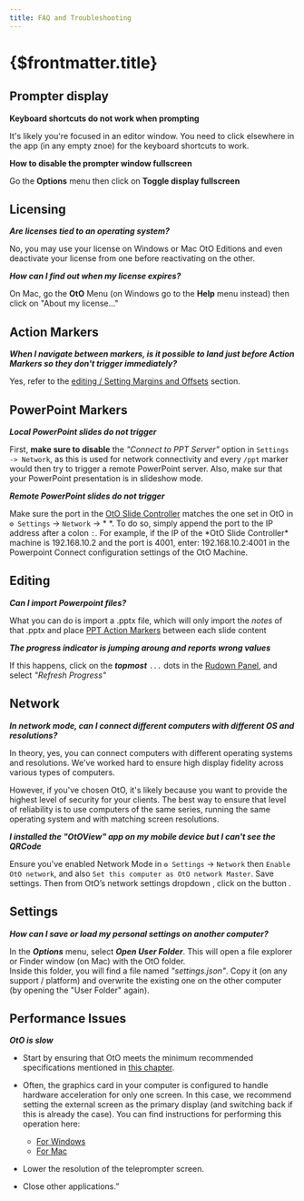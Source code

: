```yaml
---
title: FAQ and Troubleshooting
---
```


# {$frontmatter.title}

## Prompter display

**Keyboard shortcuts do not work when prompting**

It's likely you're focused in an editor window. You need to click elsewhere in the app (in any empty znoe) for the keyboard shortcuts to work.

**How to disable the prompter window fullscreen**

Go the **Options** menu then click on **Toggle display fullscreen**

## Licensing

**_Are licenses tied to an operating system?_**

No, you may use your license on Windows or Mac OtO Editions and even deactivate your license from one before reactivating on the other.

**_How can I find out when my license expires?_**

On Mac, go the **OtO** Menu (on Windows go to the **Help** menu instead) then click on "About my license..."

## Action Markers

**_When I navigate between markers, is it possible to land just before Action Markers so they don't trigger immediately?_**

Yes, refer to the [editing / Setting Margins and Offsets](/docs/oto-basics/editing#setting-margins-and-offsets) section.

## PowerPoint Markers

**_Local PowerPoint slides do not trigger_**

First, **make sure to disable** the _"Connect to PPT Server"_ option in `Settings -> Network`, as this is used for network connectivity and every `/ppt` marker would then try to trigger a remote PowerPoint server.
Also, make sur that your PowerPoint presentation is in slideshow mode.

**_Remote PowerPoint slides do not trigger_**

Make sure the port in the [OtO Slide Controller](/docs/markers/powerpoint-setup#controlloing-powerpoint-from-network) matches the one set in OtO in `⚙ Settings` → `Network` → \* *. To do so, simply append the port to the IP address after a colon `:`.
For example, if the IP of the *OtO Slide Controller\* machine is 192.168.10.2 and the port is 4001, enter: 192.168.10.2:4001 in the Powerpoint Connect configuration settings of the OtO Machine.

## Editing

**_Can I import Powerpoint files?_**

What you can do is import a .pptx file, which will only import the _notes_ of that .pptx and place [PPT Action Markers](/docs/markers/action-markers#action-marker-features) between each slide content

**_The progress indicator is jumping aroung and reports wrong values_**

If this happens, click on the **_topmost_** <Number n="3G" /> `...` dots in the [Rudown Panel](/docs/oto-basics/rundown), and select _"Refresh Progress"_

## Network

**_In network mode, can I connect different computers with different OS and resolutions?_**

In theory, yes, you can connect computers with different operating systems and resolutions. We've worked hard to ensure high display fidelity across various types of computers.

However, if you've chosen OtO, it's likely because you want to provide the highest level of security for your clients. The best way to ensure that level of reliability is to use computers of the same series, running the same operating system and with matching screen resolutions.

**_I installed the "OtOView" app on my mobile device but I can't see the QRCode_**

Ensure you've enabled Network Mode in `⚙ Settings` → `Network` then `Enable OtO network`, and also `Set this computer as OtO network Master`.
Save settings.
Then from OtO’s network settings dropdown <Icon d="network" stroke="none" fill="#ef4444"/>, click on the button <TextIcon icon="qrCode" text="QRCODE" />.

## Settings

**_How can I save or load my personal settings on another computer?_**

In the **_Options_** menu, select **_Open User Folder_**. This will open a file explorer or Finder window (on Mac) with the OtO folder.  
Inside this folder, you will find a file named _"settings.json"_. Copy it (on any support / platform) and overwrite the existing one on the other computer (by opening the "User Folder" again).

## Performance Issues

**_OtO is slow_**

* Start by ensuring that OtO meets the minimum recommended specifications mentioned in [this chapter](/docs/oto-basics/get-started#recommanded-specifications). 

* Often, the graphics card in your computer is configured to handle hardware acceleration for only one screen. 
In this case, we recommend setting the external screen as the primary display (and switching back if this is already the case). 
You can find instructions for performing this operation here: 
    * [For Windows](https://www.cedarville.edu/insights/computer-help/post/dual-screen-setup-for-desktop-computer-monitors) 
    * [For Mac](https://www.simplified.guide/macos/display-primary-change) 
* Lower the resolution of the teleprompter screen. 
* Close other applications.”


